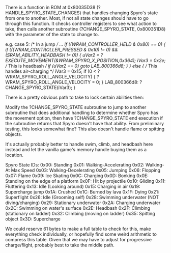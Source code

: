 There is a function in ROM at 0x80035D38 (?HANDLE_SPYRO_STATE_CHANGES) that handles changing Spyro's state from one to another. Most, if not all state changes should have to go through this function. It checks controller registers to see what action to take, then calls another subroutine (?CHANGE_SPYRO_STATE, 0x800351D8) with the parameter of the state to change to.

e.g.
case 5:
/* In a jump */
...
      if ((WRAM_CONTROLLER_HELD & 0x80) == 0) {
        if (((WRAM_CONTROLLER_PRESSED & 0x10) != 0) && (SRAM_ABILITY_HEADBASH != 0)) {
          uVar2 = ?EXECUTE_MOVEMENT(&WRAM_SPYRO_X_POSITION,0x364);
          iVar3 = 0x2e; 
          /* This is headbash */
          if (uVar2 == 0) goto LAB_800366d8;
        }
      }
      else {
                    /* This handles air-charging */
        iVar3 = 0x15;
        if (0 < ?WRAM_SPYRO_ROLL_ANGLE_VELOCITY) {
          ?WRAM_SPYRO_ROLL_ANGLE_VELOCITY = 0;
        }
LAB_800366d8:
        ?CHANGE_SPYRO_STATE(iVar3);
      }


There is a pretty obvious path to take to lock certain abilities then:

Modify the ?CHANGE_SPYRO_STATE subroutine to jump to another subroutine that does additional handling to determine whether Spyro has the movement option, then have ?CHANGE_SPYRO_STATE end execution if the subroutine returns that Spyro doesn't have that ability. From preliminary testing, this looks somewhat fine?
This also doesn't handle flame or spitting objects.

It's actually probably better to handle swim, climb, and headbash here instead and let the vanilla game's memory handle buying them as a location.

Spyro State IDs:
0x00: Standing
0x01: Walking-Accelerating
0x02: Walking-At Max Speed
0x03: Walking-Decelerating
0x05: Jumping
0x06: Flopping
0x07: Flame
0x09: Ice Skating
0x0C: Charging
0x0D: Bonking
0x0E: Standing on the edge of a platform
0x0F: Hit by projectile
0x10: Gliding
0x11: Fluttering
0x13: Idle (Looking around)
0x15: Charging in air
0x19: Supercharge jump
0x1A: Crushed
0x1C: Burned by lava
0x1F: Dying
0x21: Superflight
0x26: Idle (Grooming self)
0x28: Swimming underwater (NOT diving/charging)
0x29: Stationary underwater
0x2A: Charging underwater
0x2C: Swimming on water's surface
0x2E: Headbash
0x2F: Climbing (stationary on ladder)
0x32: Climbing (moving on ladder)
0x35: Spitting object
0x3D: Supercharge


We could reserve 61 bytes to make a full table to check for this, make everything check individually, or hopefully find some weird arithmetic to compress this table. Given that we may have to adjust for progressive charge/flight, probably best to take the middle path.